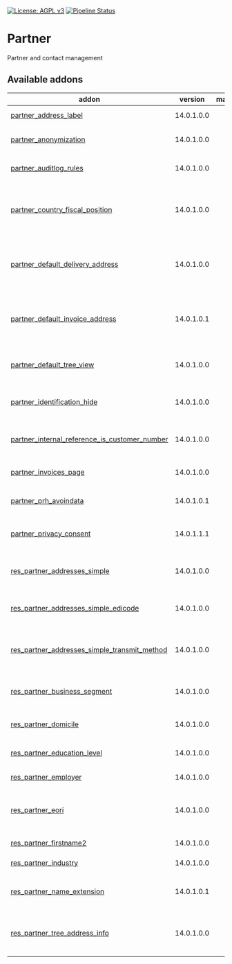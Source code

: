 [![License: AGPL v3](https://img.shields.io/badge/License-AGPL%20v3-blue.svg)](https://www.gnu.org/licenses/agpl-3.0)
[![Pipeline Status](https://gitlab.com/tawasta/odoo/partner/badges/14.0-dev/pipeline.svg)](https://gitlab.com/tawasta/odoo/partner/-/pipelines/)

Partner
=====
Partner and contact management

[//]: # (addons)

Available addons
----------------
addon | version | maintainers | summary
--- | --- | --- | ---
[partner_address_label](partner_address_label/) | 14.0.1.0.0 |  | Partner - Address Label
[partner_anonymization](partner_anonymization/) | 14.0.1.0.0 |  | Allows anonymization partners
[partner_auditlog_rules](partner_auditlog_rules/) | 14.0.1.0.0 |  | Adds audit log rules for res partner
[partner_country_fiscal_position](partner_country_fiscal_position/) | 14.0.1.0.0 |  | Automatically selects Partner's Fiscal Position based on its country
[partner_default_delivery_address](partner_default_delivery_address/) | 14.0.1.0.0 |  | Allows defining a default delivery address for partners
[partner_default_invoice_address](partner_default_invoice_address/) | 14.0.1.0.1 |  | Allows defining a default invoice address for partners
[partner_default_tree_view](partner_default_tree_view/) | 14.0.1.0.0 |  | Defaults Contacts action to tree view
[partner_identification_hide](partner_identification_hide/) | 14.0.1.0.0 |  | Hide partner identification page from non-admins
[partner_internal_reference_is_customer_number](partner_internal_reference_is_customer_number/) | 14.0.1.0.0 |  | Use Internal reference as Customer number
[partner_invoices_page](partner_invoices_page/) | 14.0.1.0.0 |  | Invoices page on partner form
[partner_prh_avoindata](partner_prh_avoindata/) | 14.0.1.0.1 |  | Fetch partner information from PRH
[partner_privacy_consent](partner_privacy_consent/) | 14.0.1.1.1 |  | Adds privacy consent helpers for partner
[res_partner_addresses_simple](res_partner_addresses_simple/) | 14.0.1.0.0 |  | Simplify partner address management
[res_partner_addresses_simple_edicode](res_partner_addresses_simple_edicode/) | 14.0.1.0.0 |  | Add edicode to simple address tree view
[res_partner_addresses_simple_transmit_method](res_partner_addresses_simple_transmit_method/) | 14.0.1.0.0 |  | Add transmit method to simple address tree view
[res_partner_business_segment](res_partner_business_segment/) | 14.0.1.0.0 |  | Add multilayer business segments for partners
[res_partner_domicile](res_partner_domicile/) | 14.0.1.0.0 |  | Adds domicile field for partner
[res_partner_education_level](res_partner_education_level/) | 14.0.1.0.0 |  | Partner Education level
[res_partner_employer](res_partner_employer/) | 14.0.1.0.0 |  | Partner employer
[res_partner_eori](res_partner_eori/) | 14.0.1.0.0 |  | Adds field for EORI number to res.partner and res.company
[res_partner_firstname2](res_partner_firstname2/) | 14.0.1.0.0 |  | Partner firstname2
[res_partner_industry](res_partner_industry/) | 14.0.1.0.0 |  | Partner Industry
[res_partner_name_extension](res_partner_name_extension/) | 14.0.1.0.1 |  | Name extension field for partner
[res_partner_tree_address_info](res_partner_tree_address_info/) | 14.0.1.0.0 |  | Street, city and zip are shown in the partner tree view

[//]: # (end addons)
